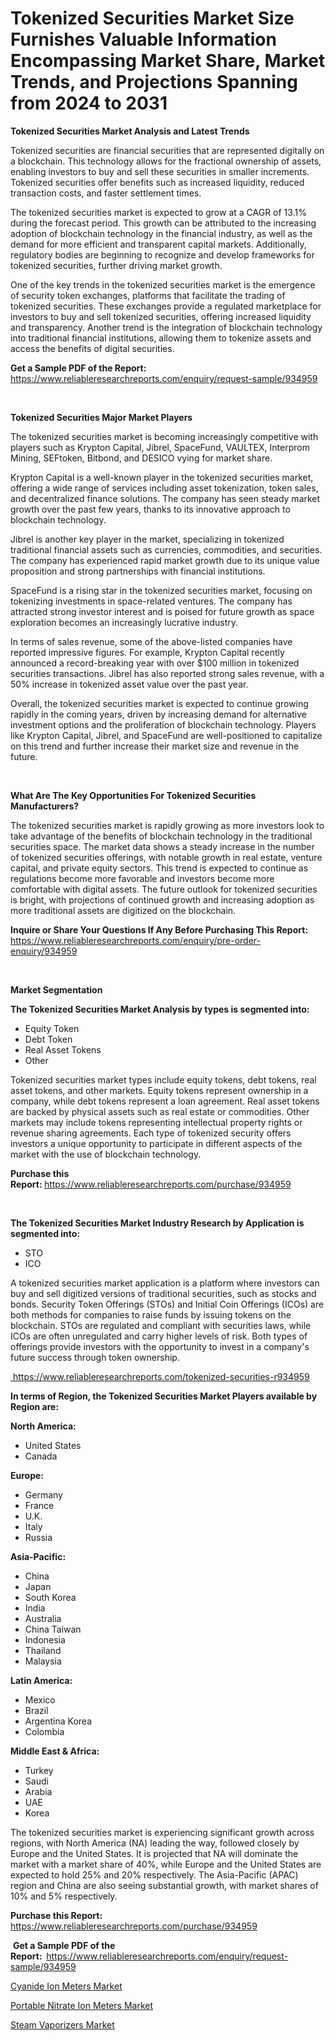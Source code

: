 <p><h1>Tokenized Securities Market Size Furnishes Valuable Information Encompassing Market Share, Market Trends, and Projections Spanning from 2024 to 2031</h1></p><p><strong>Tokenized Securities Market Analysis and Latest Trends</strong></p>
<p><p>Tokenized securities are financial securities that are represented digitally on a blockchain. This technology allows for the fractional ownership of assets, enabling investors to buy and sell these securities in smaller increments. Tokenized securities offer benefits such as increased liquidity, reduced transaction costs, and faster settlement times.</p><p>The tokenized securities market is expected to grow at a CAGR of 13.1% during the forecast period. This growth can be attributed to the increasing adoption of blockchain technology in the financial industry, as well as the demand for more efficient and transparent capital markets. Additionally, regulatory bodies are beginning to recognize and develop frameworks for tokenized securities, further driving market growth.</p><p>One of the key trends in the tokenized securities market is the emergence of security token exchanges, platforms that facilitate the trading of tokenized securities. These exchanges provide a regulated marketplace for investors to buy and sell tokenized securities, offering increased liquidity and transparency. Another trend is the integration of blockchain technology into traditional financial institutions, allowing them to tokenize assets and access the benefits of digital securities.</p></p>
<p><strong>Get a Sample PDF of the Report:&nbsp;</strong> <a href="https://www.reliableresearchreports.com/enquiry/request-sample/934959">https://www.reliableresearchreports.com/enquiry/request-sample/934959</a></p>
<p>&nbsp;</p>
<p><strong>Tokenized Securities Major Market Players</strong></p>
<p><p>The tokenized securities market is becoming increasingly competitive with players such as Krypton Capital, Jibrel, SpaceFund, VAULTEX, Interprom Mining, SEFtoken, Bitbond, and DESICO vying for market share.</p><p>Krypton Capital is a well-known player in the tokenized securities market, offering a wide range of services including asset tokenization, token sales, and decentralized finance solutions. The company has seen steady market growth over the past few years, thanks to its innovative approach to blockchain technology.</p><p>Jibrel is another key player in the market, specializing in tokenized traditional financial assets such as currencies, commodities, and securities. The company has experienced rapid market growth due to its unique value proposition and strong partnerships with financial institutions.</p><p>SpaceFund is a rising star in the tokenized securities market, focusing on tokenizing investments in space-related ventures. The company has attracted strong investor interest and is poised for future growth as space exploration becomes an increasingly lucrative industry.</p><p>In terms of sales revenue, some of the above-listed companies have reported impressive figures. For example, Krypton Capital recently announced a record-breaking year with over $100 million in tokenized securities transactions. Jibrel has also reported strong sales revenue, with a 50% increase in tokenized asset value over the past year.</p><p>Overall, the tokenized securities market is expected to continue growing rapidly in the coming years, driven by increasing demand for alternative investment options and the proliferation of blockchain technology. Players like Krypton Capital, Jibrel, and SpaceFund are well-positioned to capitalize on this trend and further increase their market size and revenue in the future.</p></p>
<p>&nbsp;</p>
<p><strong>What Are The Key Opportunities For Tokenized Securities Manufacturers?</strong></p>
<p><p>The tokenized securities market is rapidly growing as more investors look to take advantage of the benefits of blockchain technology in the traditional securities space. The market data shows a steady increase in the number of tokenized securities offerings, with notable growth in real estate, venture capital, and private equity sectors. This trend is expected to continue as regulations become more favorable and investors become more comfortable with digital assets. The future outlook for tokenized securities is bright, with projections of continued growth and increasing adoption as more traditional assets are digitized on the blockchain.</p></p>
<p><strong>Inquire or Share Your Questions If Any Before Purchasing This Report:</strong> <a href="https://www.reliableresearchreports.com/enquiry/pre-order-enquiry/934959">https://www.reliableresearchreports.com/enquiry/pre-order-enquiry/934959</a></p>
<p>&nbsp;</p>
<p><strong>Market Segmentation</strong></p>
<p><strong>The Tokenized Securities Market Analysis by types is segmented into:</strong></p>
<p><ul><li>Equity Token</li><li>Debt Token</li><li>Real Asset Tokens</li><li>Other</li></ul></p>
<p><p>Tokenized securities market types include equity tokens, debt tokens, real asset tokens, and other markets. Equity tokens represent ownership in a company, while debt tokens represent a loan agreement. Real asset tokens are backed by physical assets such as real estate or commodities. Other markets may include tokens representing intellectual property rights or revenue sharing agreements. Each type of tokenized security offers investors a unique opportunity to participate in different aspects of the market with the use of blockchain technology.</p></p>
<p><strong>Purchase this Report:&nbsp;</strong><a href="https://www.reliableresearchreports.com/purchase/934959">https://www.reliableresearchreports.com/purchase/934959</a></p>
<p>&nbsp;</p>
<p><strong>The Tokenized Securities Market Industry Research by Application is segmented into:</strong></p>
<p><ul><li>STO</li><li>ICO</li></ul></p>
<p><p>A tokenized securities market application is a platform where investors can buy and sell digitized versions of traditional securities, such as stocks and bonds. Security Token Offerings (STOs) and Initial Coin Offerings (ICOs) are both methods for companies to raise funds by issuing tokens on the blockchain. STOs are regulated and compliant with securities laws, while ICOs are often unregulated and carry higher levels of risk. Both types of offerings provide investors with the opportunity to invest in a company's future success through token ownership.</p></p>
<p><a href="https://www.reliableresearchreports.com/tokenized-securities-r934959">&nbsp;https://www.reliableresearchreports.com/tokenized-securities-r934959</a></p>
<p><strong>In terms of Region, the Tokenized Securities Market Players available by Region are:</strong></p>
<p>
    <p> <strong> North America: </strong>
        <ul>
            <li>United States</li>
            <li>Canada</li>
        </ul>
        </p> 
    <p> <strong> Europe: </strong>
        <ul>
            <li>Germany</li>
            <li>France</li>
            <li>U.K.</li>
            <li>Italy</li>
            <li>Russia</li>
        </ul>
        </p> 
    <p> <strong> Asia-Pacific: </strong>
        <ul>
            <li>China</li>
            <li>Japan</li>
            <li>South Korea</li>
            <li>India</li>
            <li>Australia</li>
            <li>China Taiwan</li>
            <li>Indonesia</li>
            <li>Thailand</li>
            <li>Malaysia</li>
        </ul>
        </p> 
    <p> <strong> Latin America: </strong>
        <ul>
            <li>Mexico</li>
            <li>Brazil</li>
            <li>Argentina Korea</li>
            <li>Colombia</li>
        </ul>
        </p> 
    <p> <strong> Middle East & Africa: </strong>
        <ul>
            <li>Turkey</li>
            <li>Saudi</li>
            <li>Arabia</li>
            <li>UAE</li>
            <li>Korea</li>
        </ul>
    </p>
    </p>
<p><p>The tokenized securities market is experiencing significant growth across regions, with North America (NA) leading the way, followed closely by Europe and the United States. It is projected that NA will dominate the market with a market share of 40%, while Europe and the United States are expected to hold 25% and 20% respectively. The Asia-Pacific (APAC) region and China are also seeing substantial growth, with market shares of 10% and 5% respectively.</p></p>
<p><strong>Purchase this Report: </strong><a href="https://www.reliableresearchreports.com/purchase/934959">https://www.reliableresearchreports.com/purchase/934959</a></p>
<p>&nbsp;<strong>Get a Sample PDF of the Report:&nbsp;&nbsp;</strong><a href="https://www.reliableresearchreports.com/enquiry/request-sample/934959">https://www.reliableresearchreports.com/enquiry/request-sample/934959</a></p>
<p><strong></strong></p>
<p><p><a href="https://www.linkedin.com/pulse/cyanide-ion-meters-market-analysis-its-cagr-segmentation-tuy1e">Cyanide Ion Meters Market</a></p><p><a href="https://www.linkedin.com/pulse/portable-nitrate-ion-meters-market-furnishes-information-oyane">Portable Nitrate Ion Meters Market</a></p><p><a href="https://www.linkedin.com/pulse/steam-vaporizers-market-comprehensive-assessment-type-application-9ijbe">Steam Vaporizers Market</a></p></p>